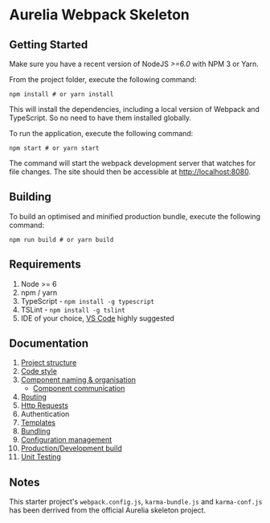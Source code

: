 # Aurelia Webpack Skeleton

## Getting Started
Make sure you have a recent version of NodeJS *>=6.0* with NPM 3 or Yarn.

From the project folder, execute the following command:

```shell
npm install # or yarn install
```

This will install the dependencies, including a local version of Webpack and TypeScript. So no need to have them installed globally.

To run the application, execute the following command:

```shell
npm start # or yarn start
```

The command will start the webpack development server that watches for file changes. The site should then be accessible at [http://localhost:8080](http://localhost:8080/).


## Building
To build an optimised and minified production bundle, execute the following command:

```shell
npm run build # or yarn build
```

## Requirements
1. Node >= 6
2. npm / yarn
3. TypeScript - `npm install -g typescript`
4. TSLint - `npm install -g tslint`
5. IDE of your choice, [VS Code](https://code.visualstudio.com/) highly suggested

## Documentation

1. [Project structure](docs/project-structure.md)
2. [Code style](docs/code-style.md)
3. [Component naming & organisation](docs/component-naming-organisation.md)
    - [Component communication](docs/component-communication.md)
4. [Routing](docs/routing.md)
5. [Http Requests](docs/http-requests.md)
5. Authentication
6. [Templates](docs/templates.md)
7. [Bundling](docs/bundling-configuration.md)
8. [Configuration management](docs/bundling-configuration.md)
9. [Production/Development build](docs/bundling-configuration.md)
10. [Unit Testing](docs/unit-testing.md)

## Notes
This starter project's `webpack.config.js`, `karma-bundle.js` and `karma-conf.js` has been derrived from the official Aurelia skeleton project.
